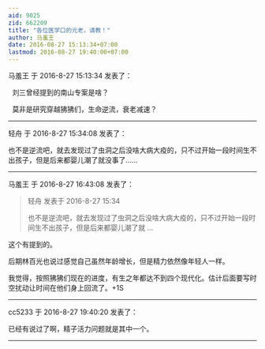 ```yaml
---
aid: 9025
zid: 662209
title: "各位医学口的元老，请教！"
author: 马羞王
date: 2016-08-27 15:13:34+07:00
lastmod: 2016-08-27 19:40:00+07:00
---
```


马羞王 于 2016-8-27 15:13:34 发表了：

&nbsp;&nbsp;刘三曾经提到的南山专案是啥？

&nbsp;&nbsp;莫非是研究穿越狒狒们，生命逆流，衰老减速？

---

轻舟 于 2016-8-27 15:34:08 发表了：

也不是逆流吧，就去发现过了虫洞之后没啥大病大疫的，只不过开始一段时间生不出孩子，但是后来都婴儿潮了就没事了……

---

马羞王 于 2016-8-27 16:43:08 发表了：

> 轻舟 发表于 2016-8-27 15:34
>
> 也不是逆流吧，就去发现过了虫洞之后没啥大病大疫的，只不过开始一段时间生不出孩子，但是后来都婴儿潮了就 ...

这个有提到的。

后期林百光也说过感觉自己虽然年龄增长，但是精力依然像年轻人一样。

我觉得，按照狒狒们现在的进度，有生之年都达不到四个现代化。估计后面要写时空扰动让时间在他们身上回流了。+1S

---

cc5233 于 2016-8-27 19:40:20 发表了：

已经有说过了啊，精子活力问题就是其中一个。

---
